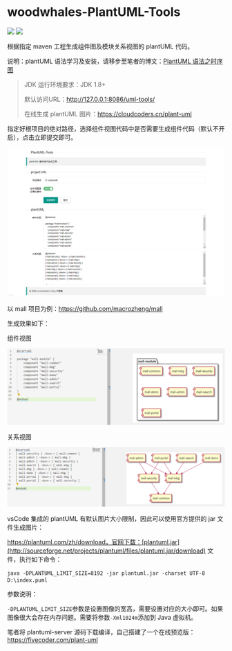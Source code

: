 # woodwhales-PlantUML-Tools

[![](https://img.shields.io/badge/Author-woodwhales-green.svg)](https://woodwhales.cn/) ![](https://img.shields.io/badge/License-GPL%203.0-orange.svg)

根据指定 maven 工程生成组件图及模块关系视图的 plantUML 代码。

说明：plantUML 语法学习及安装，请移步至笔者的博文：[PlantUML 语法之时序图](https://woodwhales.cn/2019/01/13/017/)

> JDK 运行环境要求：JDK 1.8+
>
> 默认访问URL：http://127.0.0.1:8086/uml-tools/
>
> 在线生成 plantUML 图片：https://cloudcoders.cn/plant-uml

指定好根项目的绝对路径，选择组件视图代码中是否需要生成组件代码（默认不开启），点击立即提交即可。

![](doc/images/01.png)

以 mall 项目为例：https://github.com/macrozheng/mall

生成效果如下：

组件视图

![](doc/images/02.png)

关系视图

![](doc/images/03.png)

vsCode 集成的 plantUML 有默认图片大小限制，因此可以使用官方提供的 jar 文件生成图片：

https://plantuml.com/zh/download，官网下载：[plantuml.jar](http://sourceforge.net/projects/plantuml/files/plantuml.jar/download) 文件，执行如下命令：

```shell
java -DPLANTUML_LIMIT_SIZE=8192 -jar plantuml.jar -charset UTF-8 D:\index.puml
```

参数说明：

`-DPLANTUML_LIMIT_SIZE`参数是设置图像的宽高，需要设置对应的大小即可。如果图像很大会存在内存问题。需要将参数`-Xml1024m`添加到 Java 虚拟机。

笔者将 plantuml-server 源码下载编译，自己搭建了一个在线预览版：https://fivecoder.com/plant-uml